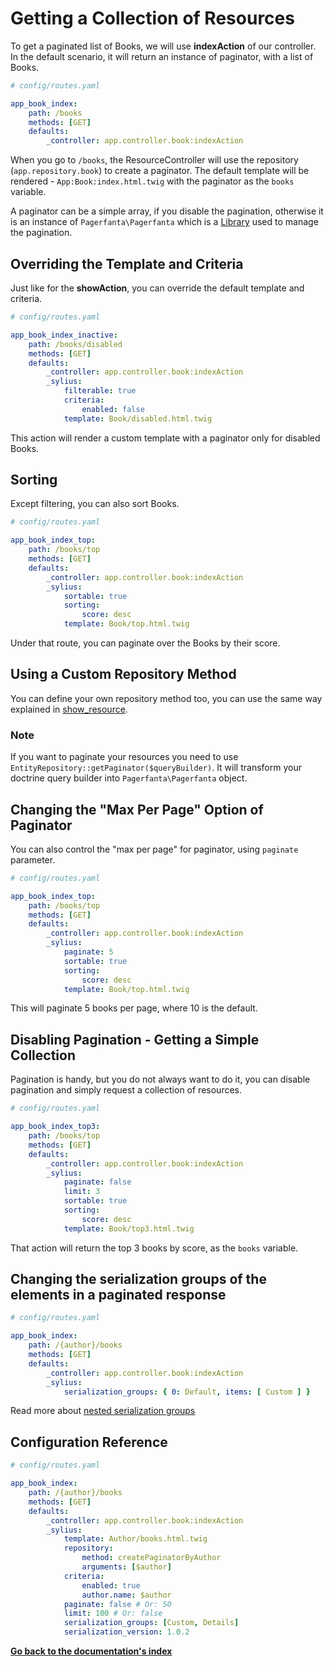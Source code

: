 # Getting a Collection of Resources

To get a paginated list of Books, we will use **indexAction** of our controller.
In the default scenario, it will return an instance of paginator, with a list of Books.

```yaml
# config/routes.yaml

app_book_index:
    path: /books
    methods: [GET]
    defaults:
        _controller: app.controller.book:indexAction
```
When you go to ``/books``, the ResourceController will use the repository (``app.repository.book``) to create a paginator.
The default template will be rendered - ``App:Book:index.html.twig`` with the paginator as the ``books`` variable.

A paginator can be a simple array, if you disable the pagination, otherwise it is an instance of ``Pagerfanta\Pagerfanta``
which is a [Library](https://github.com/whiteoctober/Pagerfanta) used to manage the pagination.

## Overriding the Template and Criteria

Just like for the **showAction**, you can override the default template and criteria.

```yaml
# config/routes.yaml

app_book_index_inactive:
    path: /books/disabled
    methods: [GET]
    defaults:
        _controller: app.controller.book:indexAction
        _sylius:
            filterable: true
            criteria:
                enabled: false
            template: Book/disabled.html.twig
```
This action will render a custom template with a paginator only for disabled Books.

## Sorting

Except filtering, you can also sort Books.

```yaml
# config/routes.yaml

app_book_index_top:
    path: /books/top
    methods: [GET]
    defaults:
        _controller: app.controller.book:indexAction
        _sylius:
            sortable: true
            sorting:
                score: desc
            template: Book/top.html.twig
```
Under that route, you can paginate over the Books by their score.

## Using a Custom Repository Method

You can define your own repository method too, you can use the same way explained
in [show_resource](http://docs.sylius.com/en/latest/components_and_bundles/bundles/SyliusResourceBundle/show_resource.html#using-custom-repository-methods).

### **Note**
If you want to paginate your resources you need to use ``EntityRepository::getPaginator($queryBuilder)``.
It will transform your doctrine query builder into ``Pagerfanta\Pagerfanta`` object.

## Changing the "Max Per Page" Option of Paginator

You can also control the "max per page" for paginator, using ``paginate`` parameter.

```yaml
# config/routes.yaml

app_book_index_top:
    path: /books/top
    methods: [GET]
    defaults:
        _controller: app.controller.book:indexAction
        _sylius:
            paginate: 5
            sortable: true
            sorting:
                score: desc
            template: Book/top.html.twig
```
This will paginate 5 books per page, where 10 is the default.

## Disabling Pagination - Getting a Simple Collection

Pagination is handy, but you do not always want to do it, you can disable pagination and simply request a collection of resources.

```yaml
# config/routes.yaml

app_book_index_top3:
    path: /books/top
    methods: [GET]
    defaults:
        _controller: app.controller.book:indexAction
        _sylius:
            paginate: false
            limit: 3
            sortable: true
            sorting:
                score: desc
            template: Book/top3.html.twig
```
That action will return the top 3 books by score, as the ``books`` variable.

## Changing the serialization groups of the elements in a paginated response

```yaml
# config/routes.yaml

app_book_index:
    path: /{author}/books
    methods: [GET]
    defaults:
        _controller: app.controller.book:indexAction
        _sylius:
            serialization_groups: { 0: Default, items: [ Custom ] }
```

Read more about [nested serialization groups](https://jmsyst.com/libs/serializer/master/cookbook/exclusion_strategies#overriding-groups-of-deeper-branches-of-the-graph)

## Configuration Reference


```yaml
# config/routes.yaml

app_book_index:
    path: /{author}/books
    methods: [GET]
    defaults:
        _controller: app.controller.book:indexAction
        _sylius:
            template: Author/books.html.twig
            repository:
                method: createPaginatorByAuthor
                arguments: [$author]
            criteria:
                enabled: true
                author.name: $author
            paginate: false # Or: 50
            limit: 100 # Or: false
            serialization_groups: [Custom, Details]
            serialization_version: 1.0.2
```
**[Go back to the documentation's index](index.md)**
